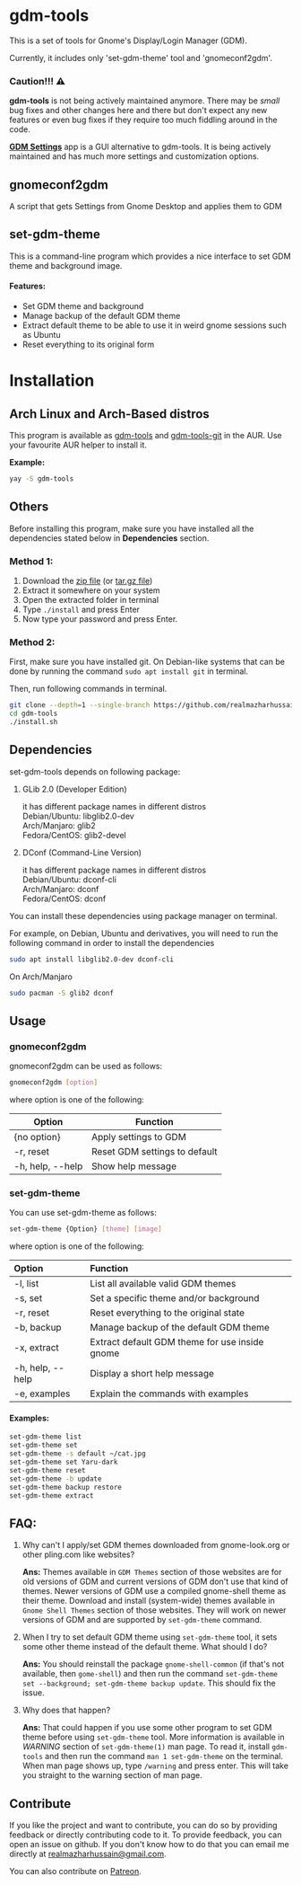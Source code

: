 # gdm-tools

This is a set of tools for Gnome's Display/Login Manager (GDM).

Currently, it includes only 'set-gdm-theme' tool and 'gnomeconf2gdm'.

### Caution!!! ⚠️

**gdm-tools** is not being actively maintained anymore. There may be *small* bug fixes and other
changes here and there but don't expect any new features or even bug fixes if they require too much
fiddling around in the code.

[**GDM Settings**](https://gdm-settings.github.io) app is a GUI alternative to gdm-tools. It is
being actively maintained and has much more settings and customization options.

## gnomeconf2gdm

A script that gets Settings from Gnome Desktop and applies them to GDM

## set-gdm-theme

This is a command-line program which provides a nice interface to set GDM theme and background image.

#### Features:

- Set GDM theme and background
- Manage backup of the default GDM theme
- Extract default theme to be able to use it in weird gnome sessions such as Ubuntu
- Reset everything to its original form

# Installation

## Arch Linux and Arch-Based distros

This program is available as [gdm-tools](https://aur.archlinux.org/packages/gdm-tools) and [gdm-tools-git](https://aur.archlinux.org/packages/gdm-tools-git) in the AUR. Use your favourite AUR helper to install it.

**Example:**

```bash
yay -S gdm-tools
```

## Others

Before installing this program, make sure you have installed all the dependencies stated below in **Dependencies** section.

### Method 1:

1. Download the [zip file](https://github.com/realmazharhussain/gdm-tools/archive/refs/heads/main.zip) (or [tar.gz file](https://github.com/realmazharhussain/gdm-tools/archive/refs/heads/main.tar.gz))
2. Extract it somewhere on your system
3. Open the extracted folder in terminal
4. Type `./install` and press Enter
5. Now type your password and press Enter.

### Method 2:

First, make sure you have installed git. On Debian-like systems that can be done by running the command `sudo apt install git` in terminal.

Then, run following commands in terminal.

```bash
git clone --depth=1 --single-branch https://github.com/realmazharhussain/gdm-tools.git
cd gdm-tools
./install.sh
```

## Dependencies

set-gdm-tools depends on following package:

1. GLib 2.0 (Developer Edition)

   it has different package names in different distros\
   Debian/Ubuntu: libglib2.0-dev\
   Arch/Manjaro: glib2\
   Fedora/CentOS: glib2-devel 

2. DConf (Command-Line Version)

   it has different package names in different distros\
   Debian/Ubuntu: dconf-cli\
   Arch/Manjaro: dconf\
   Fedora/CentOS: dconf

You can install these dependencies using package manager on terminal.

For example, on Debian, Ubuntu and derivatives, you will need to run the following command in order to install the dependencies

```bash
sudo apt install libglib2.0-dev dconf-cli
```

On Arch/Manjaro

```bash
sudo pacman -S glib2 dconf 
```



## Usage

### gnomeconf2gdm

gnomeconf2gdm can be used as follows:

```bash
gnomeconf2gdm [option]
```

where option is one of the following:

| Option           | Function                      |
| ---------------- | ----------------------------- |
| {no option}      | Apply settings to GDM         |
| -r, reset        | Reset GDM settings to default |
| -h, help, --help | Show help message             |

### set-gdm-theme

You can use set-gdm-theme as follows:

```bash
set-gdm-theme {Option} [theme] [image]
```

where option is one of the following:

| Option           | Function                                       |
| :--------------- | :--------------------------------------------- |
| -l, list         | List all available valid GDM themes            |
| -s, set          | Set a specific theme and/or background         |
| -r, reset        | Reset everything to the original state         |
| -b, backup       | Manage backup of the default GDM theme         |
| -x, extract      | Extract default GDM theme for use inside gnome |
| -h, help, --help | Display a short help message                   |
| -e, examples     | Explain the commands with examples             |

#### Examples:

```bash
set-gdm-theme list
set-gdm-theme set
set-gdm-theme -s default ~/cat.jpg
set-gdm-theme set Yaru-dark
set-gdm-theme reset
set-gdm-theme -b update
set-gdm-theme backup restore
set-gdm-theme extract
```

## FAQ:

1. Why can't I apply/set GDM themes downloaded from gnome-look.org or other pling.com like websites?

   **Ans:** Themes available in `GDM Themes` section of those websites are for old versions of GDM and current versions of GDM don't use that kind of themes. Newer versions of GDM use a compiled gnome-shell theme as their theme. Download and install (system-wide) themes available in `Gnome Shell Themes` section of those websites. They will work on newer versions of GDM and are supported by `set-gdm-theme` command.

2. When I try to set default GDM theme using `set-gdm-theme` tool, it sets some other theme instead of the default theme. What should I do?

   **Ans:** You should reinstall the package `gnome-shell-common` (if that's not available, then `gome-shell`) and then run the command `set-gdm-theme set --background; set-gdm-theme backup update`. This should fix the issue.

3. Why does that happen?

   **Ans:** That could happen if you use some other program to set GDM theme before using `set-gdm-theme` tool. More information is available in *WARNING* section of `set-gdm-theme(1)` man page. To read it, install `gdm-tools` and then run the command `man 1 set-gdm-theme` on the terminal. When man page shows up, type `/warning` and press enter. This will take you straight to the warning section of man page.

## Contribute

If you like the project and want to contribute, you can do so by providing feedback or directly contributing code to it. To provide feedback, you can open an issue on github. If you don't know how to do that you can email me directly at realmazharhussain@gmail.com.

You can also contribute on [Patreon](https://www.patreon.com/mazharhussain).

